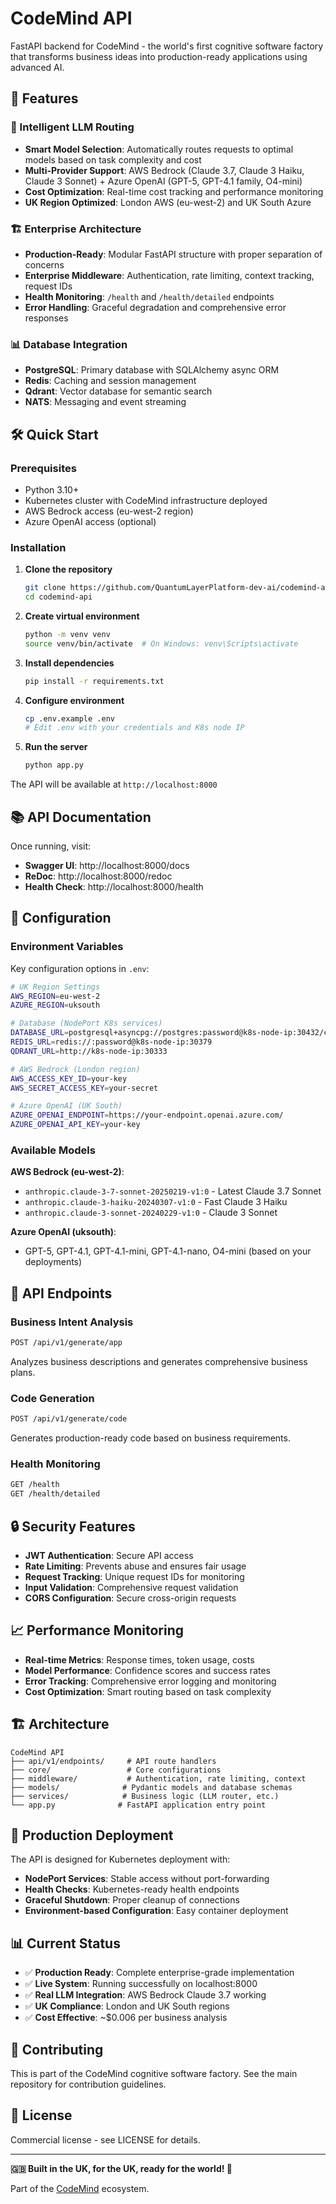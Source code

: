 # CodeMind API

FastAPI backend for CodeMind - the world's first cognitive software factory that transforms business ideas into production-ready applications using advanced AI.

## 🚀 Features

### 🧠 Intelligent LLM Routing
- **Smart Model Selection**: Automatically routes requests to optimal models based on task complexity and cost
- **Multi-Provider Support**: AWS Bedrock (Claude 3.7, Claude 3 Haiku, Claude 3 Sonnet) + Azure OpenAI (GPT-5, GPT-4.1 family, O4-mini)
- **Cost Optimization**: Real-time cost tracking and performance monitoring
- **UK Region Optimized**: London AWS (eu-west-2) and UK South Azure

### 🏗️ Enterprise Architecture
- **Production-Ready**: Modular FastAPI structure with proper separation of concerns
- **Enterprise Middleware**: Authentication, rate limiting, context tracking, request IDs
- **Health Monitoring**: `/health` and `/health/detailed` endpoints
- **Error Handling**: Graceful degradation and comprehensive error responses

### 📊 Database Integration
- **PostgreSQL**: Primary database with SQLAlchemy async ORM
- **Redis**: Caching and session management
- **Qdrant**: Vector database for semantic search
- **NATS**: Messaging and event streaming

## 🛠️ Quick Start

### Prerequisites
- Python 3.10+
- Kubernetes cluster with CodeMind infrastructure deployed
- AWS Bedrock access (eu-west-2 region)
- Azure OpenAI access (optional)

### Installation

1. **Clone the repository**
   ```bash
   git clone https://github.com/QuantumLayerPlatform-dev-ai/codemind-api.git
   cd codemind-api
   ```

2. **Create virtual environment**
   ```bash
   python -m venv venv
   source venv/bin/activate  # On Windows: venv\Scripts\activate
   ```

3. **Install dependencies**
   ```bash
   pip install -r requirements.txt
   ```

4. **Configure environment**
   ```bash
   cp .env.example .env
   # Edit .env with your credentials and K8s node IP
   ```

5. **Run the server**
   ```bash
   python app.py
   ```

The API will be available at `http://localhost:8000`

## 📚 API Documentation

Once running, visit:
- **Swagger UI**: http://localhost:8000/docs
- **ReDoc**: http://localhost:8000/redoc
- **Health Check**: http://localhost:8000/health

## 🔧 Configuration

### Environment Variables

Key configuration options in `.env`:

```bash
# UK Region Settings
AWS_REGION=eu-west-2
AZURE_REGION=uksouth

# Database (NodePort K8s services)
DATABASE_URL=postgresql+asyncpg://postgres:password@k8s-node-ip:30432/codemind
REDIS_URL=redis://:password@k8s-node-ip:30379
QDRANT_URL=http://k8s-node-ip:30333

# AWS Bedrock (London region)
AWS_ACCESS_KEY_ID=your-key
AWS_SECRET_ACCESS_KEY=your-secret

# Azure OpenAI (UK South)
AZURE_OPENAI_ENDPOINT=https://your-endpoint.openai.azure.com/
AZURE_OPENAI_API_KEY=your-key
```

### Available Models

**AWS Bedrock (eu-west-2)**:
- `anthropic.claude-3-7-sonnet-20250219-v1:0` - Latest Claude 3.7 Sonnet
- `anthropic.claude-3-haiku-20240307-v1:0` - Fast Claude 3 Haiku
- `anthropic.claude-3-sonnet-20240229-v1:0` - Claude 3 Sonnet

**Azure OpenAI (uksouth)**:
- GPT-5, GPT-4.1, GPT-4.1-mini, GPT-4.1-nano, O4-mini (based on your deployments)

## 🎯 API Endpoints

### Business Intent Analysis
```bash
POST /api/v1/generate/app
```
Analyzes business descriptions and generates comprehensive business plans.

### Code Generation
```bash
POST /api/v1/generate/code
```
Generates production-ready code based on business requirements.

### Health Monitoring
```bash
GET /health
GET /health/detailed
```

## 🔒 Security Features

- **JWT Authentication**: Secure API access
- **Rate Limiting**: Prevents abuse and ensures fair usage
- **Request Tracking**: Unique request IDs for monitoring
- **Input Validation**: Comprehensive request validation
- **CORS Configuration**: Secure cross-origin requests

## 📈 Performance Monitoring

- **Real-time Metrics**: Response times, token usage, costs
- **Model Performance**: Confidence scores and success rates
- **Error Tracking**: Comprehensive error logging and monitoring
- **Cost Optimization**: Smart routing based on task complexity

## 🏗️ Architecture

```
CodeMind API
├── api/v1/endpoints/     # API route handlers
├── core/                 # Core configurations
├── middleware/           # Authentication, rate limiting, context
├── models/              # Pydantic models and database schemas
├── services/            # Business logic (LLM router, etc.)
└── app.py              # FastAPI application entry point
```

## 🚀 Production Deployment

The API is designed for Kubernetes deployment with:
- **NodePort Services**: Stable access without port-forwarding
- **Health Checks**: Kubernetes-ready health endpoints
- **Graceful Shutdown**: Proper cleanup of connections
- **Environment-based Configuration**: Easy container deployment

## 📊 Current Status

- ✅ **Production Ready**: Complete enterprise-grade implementation
- ✅ **Live System**: Running successfully on localhost:8000
- ✅ **Real LLM Integration**: AWS Bedrock Claude 3.7 working
- ✅ **UK Compliance**: London and UK South regions
- ✅ **Cost Effective**: ~$0.006 per business analysis

## 🤝 Contributing

This is part of the CodeMind cognitive software factory. See the main repository for contribution guidelines.

## 📄 License

Commercial license - see LICENSE for details.

---

**🇬🇧 Built in the UK, for the UK, ready for the world! 🚀**

Part of the [CodeMind](https://github.com/QuantumLayerPlatform-dev-ai/codemind) ecosystem.